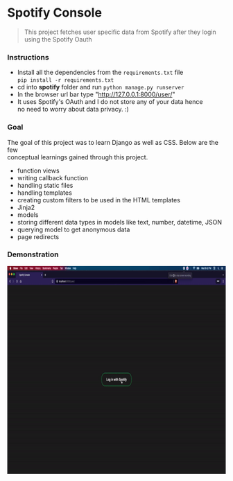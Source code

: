 # Spotify Console

> This project fetches user specific data from Spotify after they login using the Spotify Oauth

### Instructions
 - Install all the dependencies from the `requirements.txt` file\
 `pip install -r requirements.txt`
 - cd into **spotify** folder and run `python manage.py runserver`
 - In the browser url bar type "http://127.0.0.1:8000/user/"
 - It uses Spotify's OAuth and I do not store any of your data hence <br>
no need to worry about data privacy. :)

### Goal
The goal of this project was to learn Django as well as CSS. Below are the few <br>
conceptual learnings gained through this project.
- function views
- writing callback function
- handling static files
- handling templates
- creating custom filters to be used in the HTML templates
- Jinja2
- models
- storing different data types in models like text, number, datetime, JSON
- querying model to get anonymous data
- page redirects

### Demonstration
<img src="SpotifyConsole.gif" height="480" width="1080">